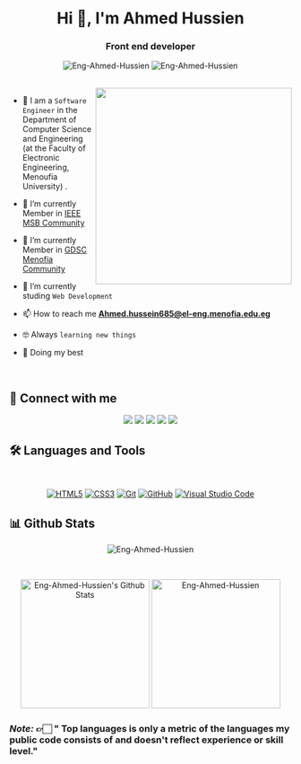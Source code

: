 <h1 align="center">Hi 👋, I'm Ahmed Hussien</h1>

<h3 align="center">Front end developer</h3>

<p align="center"> <img src="https://komarev.com/ghpvc/?username=Eng-Ahmed-Hussien&label=Profile%20views&color=0e75b6&style=flat" alt="Eng-Ahmed-Hussien" />
		   <img src="https://img.shields.io/github/followers/Eng-Ahmed-Hussien?label=Followers" alt="Eng-Ahmed-Hussien" />
</p>
<br>
<img align="right" src="https://www.bing.com/th/id/OGC.cb0d139e178018df8b3e778369395ac7?pid=1.7&rurl=https%3a%2f%2ftheninehertz.com%2fwp-content%2fuploads%2f2020%2f06%2ffull-stack-development.gif&ehk=rMJUikzgfJfGY2BgGVZbnowlX%2f9xKUB0vPiUgsYXZCE%3d" width = 350px/>



- :school: I am a `Software Engineer`  in the Department of Computer Science and Engineering (at the Faculty of Electronic Engineering, Menoufia University) .

- 🔭 I’m currently Member in [IEEE MSB Community](https://www.facebook.com/IEEEMSB?mibextid=ZbWKwL)
- 🔭 I’m currently Member in [GDSC Menofia Community ](https://www.facebook.com/GDSCMU?mibextid=ZbWKwL)
- 🌱 I’m currently studing `Web Development`
- 📫 How to reach me **Ahmed.hussein685@el-eng.menofia.edu.eg**
- :nerd_face: Always `learning new things`
- 🐼 Doing my best 

<br>

## 📩 Connect with me
<p align="center">
    <a href="mailto:ahmedhussien1352@gmail.com" title="Gmail"><img src="https://img.shields.io/badge/gmail-%23F05033.svg?style=for-the-badge&logo=gmail&logoColor=white"/></a>  
<a href="..." title="Facebook"><img src="https://img.shields.io/badge/Facebook-%231877F2.svg?style=for-the-badge&logo=Facebook&logoColor=white"/></a>  
    <a href="...." title="LinkedIn"><img src="https://img.shields.io/badge/linkedin-%230077B5.svg?style=for-the-badge&logo=linkedin&logoColor=white"/></a>  
   <a href="http://wa.me/+0201098909476" title="whatsapp"><img src="https://img.shields.io/badge/whatsapp-RED.svg?style=for-the-badge&logo=whatsapp&logoColor=white"/></a>  
  <a href="https://www.frontendmentor.io/profile/EngMoody" title="Frontend Mentor"><img src="https://img.shields.io/badge/Frontend Mentor-white.svg?style=for-the-badge&logo=Frontend Mentor&logoColor=deepskyblue"/></a>
</p>

## 🛠 Languages and Tools
<br>
<p align="center">
<a href="https://www.w3.org/TR/html5/" title="HTML5"><img src="https://img.shields.io/badge/html5-%23E34F26.svg?style=for-the-badge&logo=html5&logoColor=white" alt="HTML5"></a>
<a href="https://www.w3.org/Style/CSS/" title="CSS3"><img src="https://img.shields.io/badge/css3-%23157122B6.svg?style=for-the-badge&logo=css3&logoColor=white" alt="CSS3"></a>
<a href="https://git-scm.com/" title="Git"><img src="https://img.shields.io/badge/git-%23F05033.svg?style=for-the-badge&logo=git&logoColor=white" alt="Git"></a>
<a href="https://github.com/" title="GitHub"><img src="https://img.shields.io/badge/github-%23121011.svg?style=for-the-badge&logo=github&logoColor=white" alt="GitHub"></a>
<a href="https://code.visualstudio.com/" title="Visual Studio Code"><img src="https://img.shields.io/badge/Visual%20Studio%20Code-0078d7.svg?style=for-the-badge&logo=visual-studio-code&logoColor=white" alt="Visual Studio Code"></a>
</p>

## 📊 Github Stats
<p align="center"><img src="https://github-readme-streak-stats.herokuapp.com/?user=Eng-Ahmed-Hussien&theme=tokyonight_duo" alt="Eng-Ahmed-Hussien" /></p>
  <br/>
  <p align="center">
    <a href="https://github.com/anuraghazra/github-readme-stats">
	    <img alt="Eng-Ahmed-Hussien's Github Stats" src="https://github-readme-stats.vercel.app/api?username=Eng-Ahmed-Hussien&show_icons=true&count_private=true&locale=en&theme=tokyonight&layout=compact" height="230px"/></a>
	  <img src="https://github-readme-stats.vercel.app/api/top-langs?username=Eng-Ahmed-Hussien&langs_count=10&show_icons=true&locale=en&theme=tokyonight" alt="Eng-Ahmed-Hussien" height="230px"/>
<br/>
<h3>
  <i >Note:</i> 👉🏻 " Top languages is only a metric of the languages my public code consists of and doesn't reflect experience or skill level."
</h3>
  </p>
  
